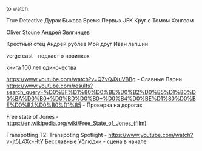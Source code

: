 to watch:

True Detective
Дурак Быкова
Время Первых
JFK
Круг с Томом Хэнгсом

Oliver Stoune
Андрей Звягинцев

Крестный отец
Андрей рублев
Мой друг Иван лапшин

verge cast - подкаст о новинках

книга 100 лет одиночества

https://www.youtube.com/watch?v=QZvQJXuVBBg - Славные Парни
https://www.youtube.com/results?search_query=%D0%BF%D1%80%D0%BE%D0%B2%D0%B5%D1%80%D0%BA%D0%B0+%D0%BD%D0%B0+%D0%B4%D0%BE%D1%80%D0%BE%D0%B3%D0%B0%D1%85 - Проверка на дорогах

Free state of Jones - https://en.wikipedia.org/wiki/Free_State_of_Jones_(film)

Transpotting
T2: Transpoting
Spotlight - https://www.youtube.com/watch?v=jt5L4Xc-HtY
Бесславные Ублюдки - сцена в начале
